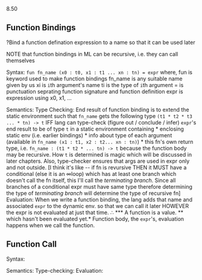 8.50

## Function Bindings

?Bind a function defination expression to a name so that it can be used
later

NOTE that function bindings in ML can be recursive, i.e. they can call
themselves

Syntax:
	`fun fn_name (x0 : t0, x1 : t1 ... xn : tn) = expr`
	where,  fun 	is keyword used to make function bindings
			fn_name is any suitable name given by us
			xi      is `i`th argument's name
			ti		is the type of `i`th argument
			=		is punctuation seprating function signature and
					function definition
			expr	is expression using x0, x1, ...

Semantics:
	Type Checking:
		End result of function binding is to extend the static environment
		such that `fn_name` gets the following type
		`(t1 * t2 * t3 ... * tn) -> t`
		IFF
			lang can type-check (figure out / conclude / infer) `expr`'s end
			result to be of type `t` in a static environment containing
			* enclosing static env (i.e. earlier bindings)
			* info about type of each argument (available in
			  `fn_name (x1 : t1, x2 : t2... xn : tn)`)
			* this fn's own return type, i.e.
			  `fn_name : (t1 * t2 * ... tn) -> t`
			  because the function body may be recursive.
		How `t` is determined is magic which will be discussed in later
		chapters.
		Also, type-checker ensures that args are used in expr only and not
		outside.
		[I think it's like -- if fn is revursive THEN it MUST have a conditional (else it is
		 an ∞loop) which has at least one branch which doesn't call the fn
		 itself, this I'll call the *terminating branch*. Since all branches
		 of a conditional expr must have same type therefore determining the
		 type of *terminating branch* will determine the type of recursive fn]
	Evaluation:
		When we write a function binding, the lang adds that name and
		associated `expr` to the dynamic env. so that we can call it later
		HOWEVER the expr is not evaluated at just that time. ∴
		*** A function is a value. ** which hasn't been evaluated yet.*
		Function body, the `expr`'s, evaluation happens when we call the
		function.

## Function Call

Syntax:


Semantics:
	Type-checking:
	Evaluation:
